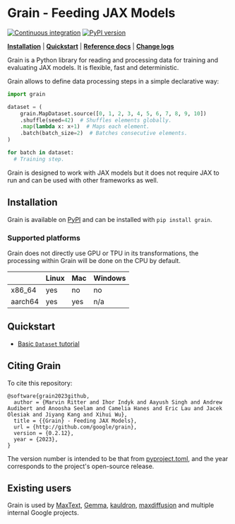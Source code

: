 # Grain - Feeding JAX Models

[![Continuous integration](https://github.com/google/grain/actions/workflows/tests.yml/badge.svg)](https://github.com/google/grain/actions/workflows/tests.yml)
[![PyPI version](https://img.shields.io/pypi/v/grain)](https://pypi.org/project/grain/)

[**Installation**](#installation)
| [**Quickstart**](#quickstart)
| [**Reference docs**](https://google-grain.readthedocs.io/en/latest/)
| [**Change logs**](https://google-grain.readthedocs.io/en/latest/changelog.html)

Grain is a Python library for reading and processing data for training and
evaluating JAX models. It is flexible, fast and deterministic.

Grain allows to define data processing steps in a simple declarative way:

```python
import grain

dataset = (
    grain.MapDataset.source([0, 1, 2, 3, 4, 5, 6, 7, 8, 9, 10])
    .shuffle(seed=42)  # Shuffles elements globally.
    .map(lambda x: x+1)  # Maps each element.
    .batch(batch_size=2)  # Batches consecutive elements.
)

for batch in dataset:
  # Training step.
```

Grain is designed to work with JAX models but it does not require JAX to run
and can be used with other frameworks as well.

## Installation

Grain is available on [PyPI](https://pypi.org/project/grain/) and can be
installed with `pip install grain`.

### Supported platforms

Grain does not directly use GPU or TPU in its transformations, the processing
within Grain will be done on the CPU by default.

|         |  Linux  |   Mac   | Windows |
|---------|---------|---------|---------|
| x86_64  | yes     | no      | no      |
| aarch64 | yes     | yes     | n/a     |

## Quickstart

- [Basic `Dataset` tutorial](https://google-grain.readthedocs.io/en/latest/tutorials/dataset_basic_tutorial.html)

## Citing Grain

To cite this repository:

```
@software{grain2023github,
  author = {Marvin Ritter and Ihor Indyk and Aayush Singh and Andrew Audibert and Anoosha Seelam and Camelia Hanes and Eric Lau and Jacek Olesiak and Jiyang Kang and Xihui Wu},
  title = {{Grain} - Feeding JAX Models},
  url = {http://github.com/google/grain},
  version = {0.2.12},
  year = {2023},
}
```

The version number is intended to be that from [pyproject.toml](https://github.com/google/grain/blob/main/pyproject.toml), and the year corresponds to the project's open-source release.

## Existing users

Grain is used by [MaxText](https://github.com/google/maxtext/tree/main),
[Gemma](https://github.com/google-deepmind/gemma),
[kauldron](https://github.com/google-research/kauldron),
[maxdiffusion](https://github.com/AI-Hypercomputer/maxdiffusion) and multiple
internal Google projects.
